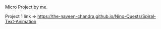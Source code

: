Micro Project by me.

Project 1 link => https://the-naveen-chandra.github.io/Nino-Quests/Spiral-Text-Animation 
